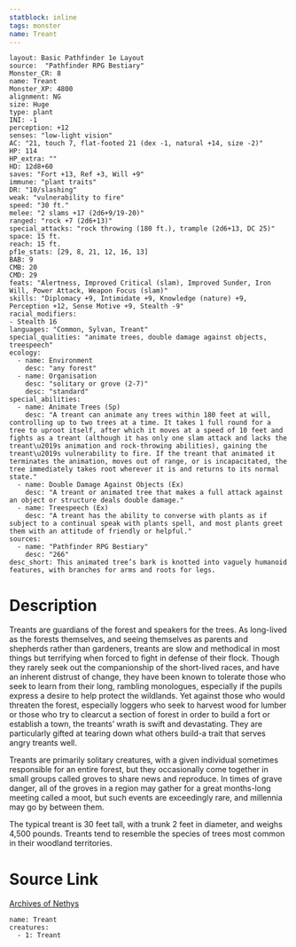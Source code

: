 ```yaml
---
statblock: inline
tags: monster
name: Treant
---
```

```statblock
layout: Basic Pathfinder 1e Layout
source:  "Pathfinder RPG Bestiary"
Monster_CR: 8
name: Treant
Monster_XP: 4800
alignment: NG
size: Huge
type: plant
INI: -1
perception: +12
senses: "low-light vision"
AC: "21, touch 7, flat-footed 21 (dex -1, natural +14, size -2)"
HP: 114
HP_extra: ""
HD: 12d8+60
saves: "Fort +13, Ref +3, Will +9"
immune: "plant traits"
DR: "10/slashing"
weak: "vulnerability to fire"
speed: "30 ft."
melee: "2 slams +17 (2d6+9/19-20)"
ranged: "rock +7 (2d6+13)"
special_attacks: "rock throwing (180 ft.), trample (2d6+13, DC 25)"
space: 15 ft.
reach: 15 ft.
pf1e_stats: [29, 8, 21, 12, 16, 13]
BAB: 9
CMB: 20
CMD: 29
feats: "Alertness, Improved Critical (slam), Improved Sunder, Iron Will, Power Attack, Weapon Focus (slam)"
skills: "Diplomacy +9, Intimidate +9, Knowledge (nature) +9, Perception +12, Sense Motive +9, Stealth -9"
racial_modifiers:
- Stealth 16
languages: "Common, Sylvan, Treant"
special_qualities: "animate trees, double damage against objects, treespeech"
ecology:
  - name: Environment
    desc: "any forest"
  - name: Organisation
    desc: "solitary or grove (2-7)"
    desc: "standard"
special_abilities:
  - name: Animate Trees (Sp)
    desc: "A treant can animate any trees within 180 feet at will, controlling up to two trees at a time. It takes 1 full round for a tree to uproot itself, after which it moves at a speed of 10 feet and fights as a treant (although it has only one slam attack and lacks the treant\u2019s animation and rock-throwing abilities), gaining the treant\u2019s vulnerability to fire. If the treant that animated it terminates the animation, moves out of range, or is incapacitated, the tree immediately takes root wherever it is and returns to its normal state."
  - name: Double Damage Against Objects (Ex)
    desc: "A treant or animated tree that makes a full attack against an object or structure deals double damage."
  - name: Treespeech (Ex)
    desc: "A treant has the ability to converse with plants as if subject to a continual speak with plants spell, and most plants greet them with an attitude of friendly or helpful."
sources:
  - name: "Pathfinder RPG Bestiary"
    desc: "266"
desc_short: This animated tree’s bark is knotted into vaguely humanoid features, with branches for arms and roots for legs.
```
# Description
Treants are guardians of the forest and speakers for the trees. As long-lived as the forests themselves, and seeing themselves as parents and shepherds rather than gardeners, treants are slow and methodical in most things but terrifying when forced to fight in defense of their flock. Though they rarely seek out the companionship of the short-lived races, and have an inherent distrust of change, they have been known to tolerate those who seek to learn from their long, rambling monologues, especially if the pupils express a desire to help protect the wildlands. Yet against those who would threaten the forest, especially loggers who seek to harvest wood for lumber or those who try to clearcut a section of forest in order to build a fort or establish a town, the treants’ wrath is swift and devastating. They are particularly gifted at tearing down what others build-a trait that serves angry treants well.

Treants are primarily solitary creatures, with a given individual sometimes responsible for an entire forest, but they occasionally come together in small groups called groves to share news and reproduce. In times of grave danger, all of the groves in a region may gather for a great months-long meeting called a moot, but such events are exceedingly rare, and millennia may go by between them.

The typical treant is 30 feet tall, with a trunk 2 feet in diameter, and weighs 4,500 pounds. Treants tend to resemble the species of trees most common in their woodland territories.
# Source Link
[Archives of Nethys](https://aonprd.com/MonsterDisplay.aspx?ItemName=Treant)
```encounter-table
name: Treant
creatures:
  - 1: Treant
```
